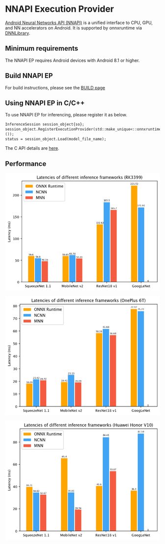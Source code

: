 # NNAPI Execution Provider

[Android Neural Networks API (NNAPI)](https://developer.android.com/ndk/guides/neuralnetworks) is a unified interface to CPU, GPU, and NN accelerators on Android. It is supported by onnxruntime via [DNNLibrary](https://github.com/JDAI-CV/DNNLibrary).

## Minimum requirements

The NNAPI EP requires Android devices with Android 8.1 or higher.

## Build NNAPI EP

For build instructions, please see the [BUILD page](../../BUILD.md#Android-NNAPI)

## Using NNAPI EP in C/C++

To use NNAPI EP for inferencing, please register it as below.
```
InferenceSession session_object{so};
session_object.RegisterExecutionProvider(std::make_unique<::onnxruntime::NnapiExecutionProvider>());
status = session_object.Load(model_file_name);
```
The C API details are [here](../C_API.md#c-api).

## Performance

![NNAPI EP on RK3399](./images/nnapi-ep-rk3399.png)

![NNAPI EP on OnePlus 6T](./images/nnapi-ep-oneplus6t.png)

![NNAPI EP on Huawei Honor V10](./images/nnapi-ep-huaweihonorv10.png)
